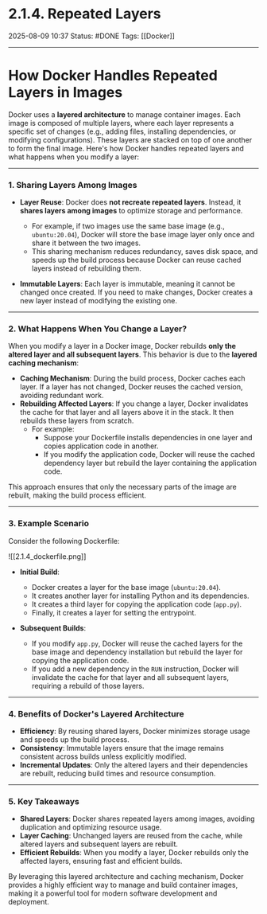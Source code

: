 # 2.1.4. Repeated Layers

2025-08-09 10:37
Status: #DONE
Tags: [[Docker]]

---
# **How Docker Handles Repeated Layers in Images**

Docker uses a **layered architecture** to manage container images. Each image is composed of multiple layers, where each layer represents a specific set of changes (e.g., adding files, installing dependencies, or modifying configurations). These layers are stacked on top of one another to form the final image. Here's how Docker handles repeated layers and what happens when you modify a layer:

---

### **1. Sharing Layers Among Images**

- **Layer Reuse**: Docker does **not recreate repeated layers**. Instead, it **shares layers among images** to optimize storage and performance.
  - For example, if two images use the same base image (e.g., `ubuntu:20.04`), Docker will store the base image layer only once and share it between the two images.
  - This sharing mechanism reduces redundancy, saves disk space, and speeds up the build process because Docker can reuse cached layers instead of rebuilding them.

- **Immutable Layers**: Each layer is immutable, meaning it cannot be changed once created. If you need to make changes, Docker creates a new layer instead of modifying the existing one.

---

### **2. What Happens When You Change a Layer?**

When you modify a layer in a Docker image, Docker rebuilds **only the altered layer and all subsequent layers**. This behavior is due to the **layered caching mechanism**:

- **Caching Mechanism**: During the build process, Docker caches each layer. If a layer has not changed, Docker reuses the cached version, avoiding redundant work.
- **Rebuilding Affected Layers**: If you change a layer, Docker invalidates the cache for that layer and all layers above it in the stack. It then rebuilds these layers from scratch.
  - For example:
    - Suppose your Dockerfile installs dependencies in one layer and copies application code in another.
    - If you modify the application code, Docker will reuse the cached dependency layer but rebuild the layer containing the application code.

This approach ensures that only the necessary parts of the image are rebuilt, making the build process efficient.

---

### **3. Example Scenario**

Consider the following Dockerfile:

![[2.1.4_dockerfile.png]]

- **Initial Build**:
  - Docker creates a layer for the base image (`ubuntu:20.04`).
  - It creates another layer for installing Python and its dependencies.
  - It creates a third layer for copying the application code (`app.py`).
  - Finally, it creates a layer for setting the entrypoint.

- **Subsequent Builds**:
  - If you modify `app.py`, Docker will reuse the cached layers for the base image and dependency installation but rebuild the layer for copying the application code.
  - If you add a new dependency in the `RUN` instruction, Docker will invalidate the cache for that layer and all subsequent layers, requiring a rebuild of those layers.

---

### **4. Benefits of Docker's Layered Architecture**

- **Efficiency**: By reusing shared layers, Docker minimizes storage usage and speeds up the build process.
- **Consistency**: Immutable layers ensure that the image remains consistent across builds unless explicitly modified.
- **Incremental Updates**: Only the altered layers and their dependencies are rebuilt, reducing build times and resource consumption.

---

### **5. Key Takeaways**

- **Shared Layers**: Docker shares repeated layers among images, avoiding duplication and optimizing resource usage.
- **Layer Caching**: Unchanged layers are reused from the cache, while altered layers and subsequent layers are rebuilt.
- **Efficient Rebuilds**: When you modify a layer, Docker rebuilds only the affected layers, ensuring fast and efficient builds.

By leveraging this layered architecture and caching mechanism, Docker provides a highly efficient way to manage and build container images, making it a powerful tool for modern software development and deployment.